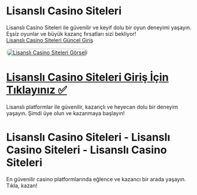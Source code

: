 # Lisanslı Casino Siteleri  
Lisanslı Casino Siteleri ile güvenilir ve keyif dolu bir oyun deneyimi yaşayın. Eşsiz oyunlar ve büyük kazanç fırsatları sizi bekliyor!  
<a href="http://www.redly.vip/3A5tsFl" title="Lisanslı Casino Siteleri Güncel Giriş">Lisanslı Casino Siteleri Güncel Giriş</a>  

<a href="http://www.redly.vip/3A5tsFl">  
    <img src="https://i.ibb.co/MkY55wf/photo-2025-01-15-16-52-46.jpg" alt="Lisanslı Casino Siteleri Görseli" style="max-width: 100%; border: 2px solid #ddd; border-radius: 10px;">  
</a>  

# <a href="http://www.redly.vip/3A5tsFl">Lisanslı Casino Siteleri Giriş İçin Tıklayınız ✅</a>  
Lisanslı platformlar ile güvenilir, kazançlı ve heyecan dolu bir deneyim yaşayın. Şimdi üye olun ve kazanmaya başlayın!  

# Lisanslı Casino Siteleri - Lisanslı Casino Siteleri - Lisanslı Casino Siteleri  
En güvenilir casino platformlarında eğlence ve kazancı bir arada yaşayın. Tıkla, kazan!  
